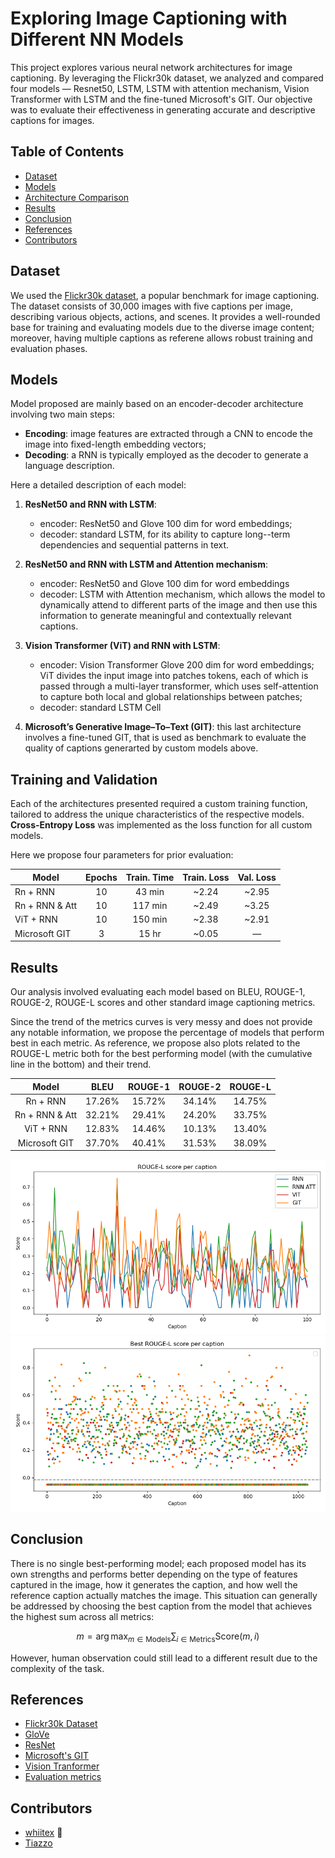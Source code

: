 # Exploring Image Captioning with Different NN Models
This project explores various neural network architectures for image captioning. By leveraging the Flickr30k dataset, we analyzed and compared four models — Resnet50, LSTM, LSTM with attention mechanism, Vision Transformer with LSTM and the fine-tuned Microsoft's GIT. Our objective was to evaluate their effectiveness in generating accurate and descriptive captions for images.


## Table of Contents
- [Dataset](#dataset)
- [Models](#models)
- [Architecture Comparison](#architecture-comparison)
- [Results](#results)
- [Conclusion](#conclusion)
- [References](#references)
- [Contributors](#contributors)

## Dataset
We used the [Flickr30k dataset](https://www.kaggle.com/datasets/adityajn105/flickr30k), a popular benchmark for image captioning. The dataset consists of 30,000 images with five captions per image, describing various objects, actions, and scenes. It provides a well-rounded base for training and evaluating models due to the diverse image content; moreover, having multiple captions as referene allows robust training and evaluation phases.

## Models
Model proposed are mainly based on an encoder-decoder architecture involving two main steps:
- **Encoding**: image features are extracted through a CNN to encode the image into fixed-length embedding vectors;
- **Decoding**: a RNN is typically employed as the decoder to generate a language description.

Here a detailed description of each model:

1. **ResNet50 and RNN with LSTM**: 
    - encoder: ResNet50 and Glove 100 dim for word embeddings;
    - decoder: standard LSTM, for its ability to capture long--term dependencies and sequential patterns in text.
   
2. **ResNet50 and RNN with LSTM and Attention mechanism**: 
    - encoder: ResNet50 and Glove 100 dim for word embeddings
    - decoder: LSTM with Attention mechanism, which allows the model to dynamically attend to different parts of the image and then use this information to generate meaningful and contextually relevant captions.
   
3. **Vision Transformer (ViT) and RNN with LSTM**: 
    - encoder: Vision Transformer Glove 200 dim for word embeddings; ViT divides the input image into patches tokens, each of which is passed through a multi-layer transformer, which uses self-attention to capture both local and global relationships between patches;
    - decoder: standard LSTM Cell
   
4. **Microsoft’s Generative Image–To–Text (GIT)**: this last architecture involves a fine-tuned GIT, that is used as benchmark to evaluate the quality of captions generarted by custom models above.

## Training and Validation
Each of the architectures presented required a custom training function, tailored to address the unique characteristics of the respective models. **Cross-Entropy Loss** was implemented as the loss function for all custom models.

Here we propose four parameters for prior evaluation:

| **Model**  | **Epochs** | **Train. Time** | **Train. Loss** | **Val. Loss** |
|-|:-:|:-:|:-:|:-:|
| Rn + RNN        | 10 | 43 min  | ~2.24 | ~2.95  |
| Rn + RNN & Att  | 10 | 117 min | ~2.49 | ~3.25  |
| ViT + RNN       | 10 | 150 min | ~2.38 | ~2.91  |
| Microsoft GIT   | 3  | 15 hr   | ~0.05 |   —    |



## Results

Our analysis involved evaluating each model based on BLEU, ROUGE-1, ROUGE-2, ROUGE-L scores and other standard image captioning metrics.

Since the trend of the metrics curves is very messy and does not provide any notable information, we propose the percentage of models that perform best in each metric. As reference, we propose also plots related to the ROUGE-L metric both for the best performing model (with the cumulative line in the bottom) and their trend.



| **Model**  | **BLEU**  | **ROUGE-1** | **ROUGE-2** | **ROUGE-L** |
|:-:|:-:|:-:|:-:|:-:|
| Rn + RNN        | 17.26% | 15.72% | 34.14% | 14.75%  |
| Rn + RNN & Att  | 32.21% | 29.41% | 24.20% | 33.75%  |
| ViT + RNN       | 12.83% | 14.46% | 10.13% | 13.40%  |
| Microsoft GIT   | 37.70% | 40.41% | 31.53% | 38.09%  |

![scatter](./img/rougeL_plot.png)
![scatter](./img/rougeL_scores.png)

## Conclusion
There is no single best-performing model; each proposed model has its own strengths and performs better depending on the type of features captured in the image, how it generates the caption, and how well the reference caption actually matches the image. This situation can generally be addressed by choosing the best caption from the model that achieves the highest sum across all metrics:

$$
m = \arg \max_{m \in \text{Models}} \sum_{i \in \text{Metrics}} \text{Score}(m, i)
$$

However, human observation could still lead to a different result due to the complexity of the task.


## References

- [Flickr30k Dataset](https://www.kaggle.com/datasets/adityajn105/flickr30k)
- [GloVe](https://aclanthology.org/D14-1162.pdf)
- [ResNet](https://ieeexplore.ieee.org/stamp/stamp.jsp?tp=&arnumber=9687944)
- [Microsoft's GIT](https://arxiv.org/abs/2205.14100)
- [Vision Tranformer](https://ieeexplore.ieee.org/document/9784827)
- [Evaluation metrics](https://doi.org/10.1049/ipr2.12367)



## Contributors

- [whiitex](https://github.com/whiitex) 🦍
- [Tiazzo](https://github.com/Tiazzo)